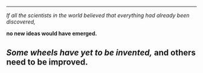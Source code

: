 # 

---
*If all the scientists in the world believed that everything had already been discovered,* 

**no new ideas would have emerged.**

*Some wheels have yet to be invented,* **and others need to be improved.**
---

<!--
**mateusmed/mateusmed** is a ✨ _special_ ✨ repository because its `README.md` (this file) appears on your GitHub profile.

Here are some ideas to get you started:

- 🔭 I’m currently working on ...
- 🌱 I’m currently learning ...
- 👯 I’m looking to collaborate on ...
- 🤔 I’m looking for help with ...
- 💬 Ask me about ...
- 📫 How to reach me: ...
- 😄 Pronouns: ...
- ⚡ Fun fact: ...
-->
